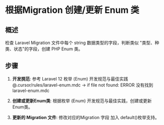 # 根据Migration 创建/更新 Enum 类

## 概述

检查 Laravel Migration 文件中每个 string 数据类型的字段，判断类似 "类型、种类、状态"的字段，创建 PHP Enum 类。

## 步骤
1. **开发挸范**: 参考 Laravel 12 枚举 (Enum) 开发规范与最佳实践 @.cursor/rules/laravel-enum.mdc
    → if file not found: ERROR 没有找到laravel-enum.mdc

2. **创建或更新Enum类**: 根据枚举 (Enum) 开发规范与最佳实践，创建或更新Enum类。

3. **更新的 Migration 文件**: 修改对应的Migration 字段 加入 default()枚举支持。

